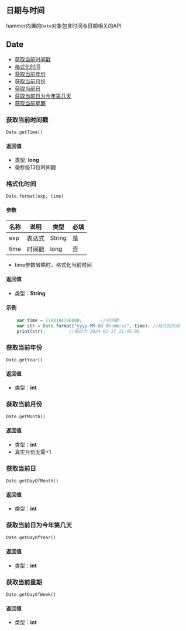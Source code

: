 ## 日期与时间
hammer内置的`Date`对象包含时间与日期相关的API

## Date

- [获取当前时间戳](#获取当前时间戳)
- [格式化时间](#格式化时间)
- [获取当前年份](#获取当前年份)
- [获取当前月份](#获取当前月份)
- [获取当前日](#获取当前日)
- [获取当前日为今年第几天](#获取当前日为今年第几天)
- [获取当前星期](#获取当前星期)

### 获取当前时间戳
`Date.getTime()`

#### 返回值
- 类型: **long**
- 毫秒级13位时间戳

### 格式化时间
`Date.format(exp, time)`

#### 参数

| 名称   | 说明  | 类型     | 必填  |
|------|-----|--------|-----|
| exp  | 表达式 | String | 是   |
| time | 时间戳 | long   | 否   |
- time参数省略时，格式化当前时间

#### 返回值
- 类型：**String**

#### 示例
```js
    var time = 1708184706000;       //时间戳
    var str = Date.format("yyyy-MM-dd hh:mm:ss", time); //格式化时间
    print(str);         //输出为 2024-02-17 11:45:06
```

### 获取当前年份
`Date.getYear()`

#### 返回值
- 类型：**int**

### 获取当前月份
`Date.getMonth()`

#### 返回值
- 类型：**int**
- 真实月份无需+1

### 获取当前日
`Date.getDayOfMonth()`

#### 返回值
- 类型：**int**

### 获取当前日为今年第几天
`Date.getDayOfYear()`

#### 返回值
- 类型：**int**

### 获取当前星期
`Date.getDayOfWeek()`

#### 返回值
- 类型：**int**